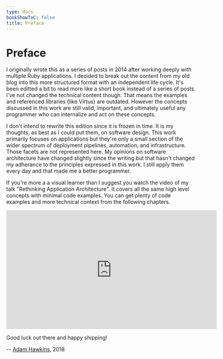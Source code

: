 ```yaml
---
type: docs
bookShowToC: false
title: Preface
---
```


# Preface

I originally wrote this as a series of posts in 2014 after working
deeply with multiple Ruby applications. I decided to break out the
content from my old blog into this more structured format with an
independent life cycle. It's been editted a bit to read more like a
short book instead of a series of posts. I've not changed the
technical content though. That means the examples and referenced
libraries (like Virtus) are outdated. However the concepts discussed
in this work are still valid, important, and ultimately useful any
programmer who can internalize and act on these concepts.

I don't intend to rewrite this edition since it is frozen in time.  It
is my thoughts, as best as I could put them, on software design. This
work primarily focuses on applications but they're only a small
section of the wider spectrum of deployment pipelines, automation, and
infrastructure. Those facets are not represented here. My opinions on
software architecture have changed slightly since the writing but that
hasn't changed my adherance to the principles expressed in this work.
I still apply them every day and that made me a better programmer.

If you're more a a visual learner than I suggest you watch the video
of my talk "Rethinking Application Architecture". It covers all the
same high level concepts with minimal code examples. You can get
plenty of code examples and more technical context from the following
chapters.

<iframe width="560" height="315" src="https://www.youtube.com/embed/_u2w57QBIkU" frameborder="0" allow="accelerometer; autoplay; encrypted-media; gyroscope; picture-in-picture" allowfullscreen></iframe>

Good luck out there and happy shipping!

-- [Adam Hawkins](https://slashdeploy.com), 2018

